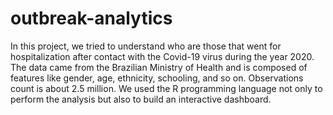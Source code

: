 # outbreak-analytics

In this project, we tried to understand who are those that went for hospitalization after contact with the Covid-19 virus during the year 2020. The data came from the Brazilian Ministry of Health and is composed of features like gender, age, ethnicity, schooling, and so on. Observations count is about 2.5 million. We used the R programming language not only to perform the analysis but also to build an interactive dashboard.
